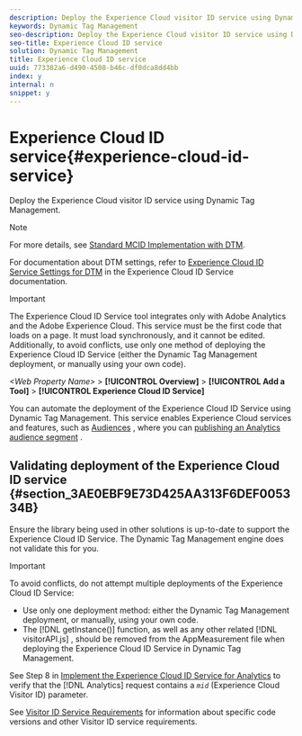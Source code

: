 ```yaml
---
description: Deploy the Experience Cloud visitor ID service using Dynamic Tag Management.
keywords: Dynamic Tag Management
seo-description: Deploy the Experience Cloud visitor ID service using Dynamic Tag Management.
seo-title: Experience Cloud ID service
solution: Dynamic Tag Management
title: Experience Cloud ID service
uuid: 773382a6-d490-4508-b46c-df0dca8dd4bb
index: y
internal: n
snippet: y
---
```


# Experience Cloud ID service{#experience-cloud-id-service}

Deploy the Experience Cloud visitor ID service using Dynamic Tag Management.

>[!NOTE]
>
>For more details, see [Standard MCID Implementation with DTM](https://marketing.adobe.com/resources/help/en_US/mcvid/mcvid-standard.html).

For documentation about DTM settings, refer to [Experience Cloud ID Service Settings for DTM](https://marketing.adobe.com/resources/help/en_US/mcvid/mcvid-dtm-settings.html) in the Experience Cloud ID Service documentation.

>[!IMPORTANT]
>
>The Experience Cloud ID Service tool integrates only with Adobe Analytics and the Adobe Experience Cloud. This service must be the first code that loads on a page. It must load synchronously, and it cannot be edited. Additionally, to avoid conflicts, use only one method of deploying the Experience Cloud ID Service (either the Dynamic Tag Management deployment, or manually using your own code).

*&lt;Web Property Name&gt;* > **[!UICONTROL Overview]** > **[!UICONTROL Add a Tool]** > **[!UICONTROL Experience Cloud ID Service]**

You can automate the deployment of the Experience Cloud ID Service using Dynamic Tag Management. This service enables Experience Cloud services and features, such as [Audiences](https://marketing.adobe.com/resources/help/en_US/mcloud/?f=audience_library) , where you can [publishing an Analytics audience segment](https://marketing.adobe.com/resources/help/en_US/mcloud/?f=t_publish_audience_segment) .

## Validating deployment of the Experience Cloud ID service {#section_3AE0EBF9E73D425AA313F6DEF005334B}

Ensure the library being used in other solutions is up-to-date to support the Experience Cloud ID Service. The Dynamic Tag Management engine does not validate this for you.

>[!IMPORTANT]
>
>To avoid conflicts, do not attempt multiple deployments of the Experience Cloud ID Service:
>* Use only one deployment method: either the Dynamic Tag Management deployment, or manually, using your own code. 
>* The [!DNL getInstance()] function, as well as any other related [!DNL visitorAPI.js] , should be removed from the AppMeasurement file when deploying the Experience Cloud ID Service in Dynamic Tag Management. 
>

See Step 8 in [Implement the Experience Cloud ID Service for Analytics](https://marketing.adobe.com/resources/help/en_US/mcvid/mcvid-setup-analytics.html) to verify that the [!DNL Analytics] request contains a *`mid`* (Experience Cloud Visitor ID) parameter.

See [Visitor ID Service Requirements](https://marketing.adobe.com/resources/help/en_US/mcvid/mcvid-requirements.html) for information about specific code versions and other Visitor ID service requirements. 
